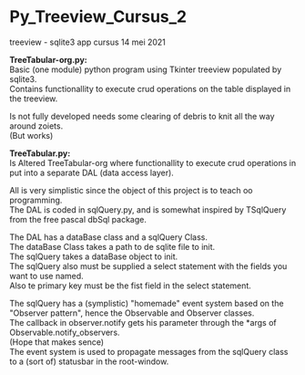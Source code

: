 # Py_Treeview_Cursus_2
treeview - sqlite3 app cursus 14 mei 2021

**TreeTabular-org.py:**  
Basic (one module) python program using Tkinter treeview populated by sqlite3.  
Contains functionallity to execute crud operations on the table displayed in the treeview.

Is not fully developed needs some clearing of debris to knit all the way around zoiets.  
(But works)

**TreeTabular.py:**  
Is Altered TreeTabular-org where functionallity to execute crud operations in put into a separate DAL (data access layer).  

All is very simplistic since the object of this project is to teach oo programming.    
The DAL is coded in sqlQuery.py, and is somewhat inspired by TSqlQuery from the free pascal dbSql package.  

The DAL has a dataBase class and a sqlQuery Class.  
The dataBase Class takes a path to de sqlite file to init.  
The sqlQuery takes a dataBase object to init.  
The sqlQuery also must be supplied a select statement with the fields you want to use named.  
Also te primary key must be the fist field in the select statement.  

The sqlQuery has a (symplistic) "homemade" event system based on the "Observer pattern", hence the Observable and Observer classes.  
The callback in observer.notify gets his parameter through the *args of Observable.notify_observers.  
(Hope that makes sence)  
The event system is used to propagate messages from the sqlQuery class to a (sort of) statusbar in the root-window.  